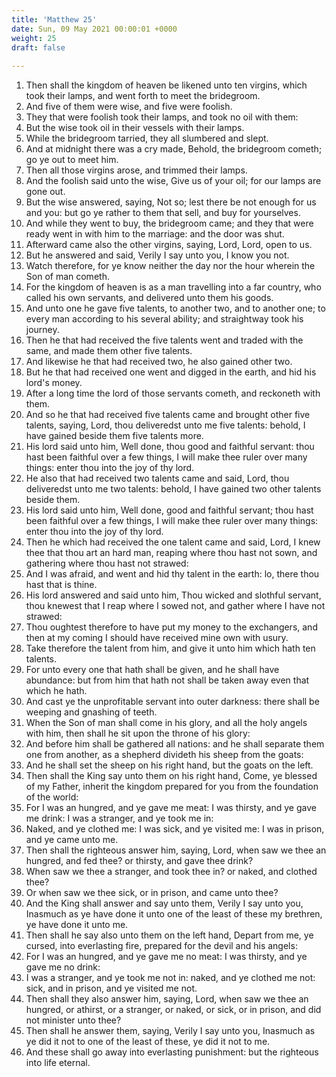 ```yaml
---
title: 'Matthew 25'
date: Sun, 09 May 2021 00:00:01 +0000
weight: 25
draft: false
  
---
```


1. Then shall the kingdom of heaven be likened unto ten virgins, which took their lamps, and went forth to meet the bridegroom.
2. And five of them were wise, and five were foolish.
3. They that were foolish took their lamps, and took no oil with them:
4. But the wise took oil in their vessels with their lamps.
5. While the bridegroom tarried, they all slumbered and slept.
6. And at midnight there was a cry made, Behold, the bridegroom cometh; go ye out to meet him.
7. Then all those virgins arose, and trimmed their lamps.
8. And the foolish said unto the wise, Give us of your oil; for our lamps are gone out.
9. But the wise answered, saying, Not so; lest there be not enough for us and you: but go ye rather to them that sell, and buy for yourselves.
10. And while they went to buy, the bridegroom came; and they that were ready went in with him to the marriage: and the door was shut.
11. Afterward came also the other virgins, saying, Lord, Lord, open to us.
12. But he answered and said, Verily I say unto you, I know you not.
13. Watch therefore, for ye know neither the day nor the hour wherein the Son of man cometh.
14. For the kingdom of heaven is as a man travelling into a far country, who called his own servants, and delivered unto them his goods.
15. And unto one he gave five talents, to another two, and to another one; to every man according to his several ability; and straightway took his journey.
16. Then he that had received the five talents went and traded with the same, and made them other five talents.
17. And likewise he that had received two, he also gained other two.
18. But he that had received one went and digged in the earth, and hid his lord's money.
19. After a long time the lord of those servants cometh, and reckoneth with them.
20. And so he that had received five talents came and brought other five talents, saying, Lord, thou deliveredst unto me five talents: behold, I have gained beside them five talents more.
21. His lord said unto him, Well done, thou good and faithful servant: thou hast been faithful over a few things, I will make thee ruler over many things: enter thou into the joy of thy lord.
22. He also that had received two talents came and said, Lord, thou deliveredst unto me two talents: behold, I have gained two other talents beside them.
23. His lord said unto him, Well done, good and faithful servant; thou hast been faithful over a few things, I will make thee ruler over many things: enter thou into the joy of thy lord.
24. Then he which had received the one talent came and said, Lord, I knew thee that thou art an hard man, reaping where thou hast not sown, and gathering where thou hast not strawed:
25. And I was afraid, and went and hid thy talent in the earth: lo, there thou hast that is thine.
26. His lord answered and said unto him, Thou wicked and slothful servant, thou knewest that I reap where I sowed not, and gather where I have not strawed:
27. Thou oughtest therefore to have put my money to the exchangers, and then at my coming I should have received mine own with usury.
28. Take therefore the talent from him, and give it unto him which hath ten talents.
29. For unto every one that hath shall be given, and he shall have abundance: but from him that hath not shall be taken away even that which he hath.
30. And cast ye the unprofitable servant into outer darkness: there shall be weeping and gnashing of teeth.
31. When the Son of man shall come in his glory, and all the holy angels with him, then shall he sit upon the throne of his glory:
32. And before him shall be gathered all nations: and he shall separate them one from another, as a shepherd divideth his sheep from the goats:
33. And he shall set the sheep on his right hand, but the goats on the left.
34. Then shall the King say unto them on his right hand, Come, ye blessed of my Father, inherit the kingdom prepared for you from the foundation of the world:
35. For I was an hungred, and ye gave me meat: I was thirsty, and ye gave me drink: I was a stranger, and ye took me in:
36. Naked, and ye clothed me: I was sick, and ye visited me: I was in prison, and ye came unto me.
37. Then shall the righteous answer him, saying, Lord, when saw we thee an hungred, and fed thee? or thirsty, and gave thee drink?
38. When saw we thee a stranger, and took thee in? or naked, and clothed thee?
39. Or when saw we thee sick, or in prison, and came unto thee?
40. And the King shall answer and say unto them, Verily I say unto you, Inasmuch as ye have done it unto one of the least of these my brethren, ye have done it unto me.
41. Then shall he say also unto them on the left hand, Depart from me, ye cursed, into everlasting fire, prepared for the devil and his angels:
42. For I was an hungred, and ye gave me no meat: I was thirsty, and ye gave me no drink:
43. I was a stranger, and ye took me not in: naked, and ye clothed me not: sick, and in prison, and ye visited me not.
44. Then shall they also answer him, saying, Lord, when saw we thee an hungred, or athirst, or a stranger, or naked, or sick, or in prison, and did not minister unto thee?
45. Then shall he answer them, saying, Verily I say unto you, Inasmuch as ye did it not to one of the least of these, ye did it not to me.
46. And these shall go away into everlasting punishment: but the righteous into life eternal.
